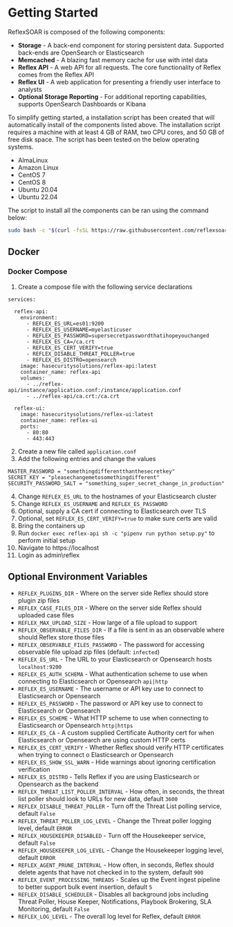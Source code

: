 # Getting Started

ReflexSOAR is composed of the following components:

- **Storage** - A back-end component for storing persistent data. Supported back-ends are OpenSearch or Elasticsearch
- **Memcached** - A blazing fast memory cache for use with intel data
- **Reflex API** - A web API for all requests. The core functionality of Reflex comes from the Reflex API
- **Reflex UI** - A web application for presenting a friendly user interface to analysts
- **Optional Storage Reporting** - For additional reporting capabilities, supports OpenSearch Dashboards or Kibana

To simplify getting started, a installation script has been created that will automatically install of the components listed above. The installation script requires a machine with at least 4 GB of RAM, two CPU cores, and 50 GB of free disk space. The script has been tested on the below operating systems.

- AlmaLinux
- Amazon Linux
- CentOS 7
- CentOS 8
- Ubuntu 20.04
- Ubuntu 22.04

The script to install all the components can be ran using the command below:

```bash
sudo bash -c "$(curl -fsSL https://raw.githubusercontent.com/reflexsoar/reflex-docs/main/quickstart/install.sh)"
```

## Docker

### Docker Compose

1. Create a compose file with the following service declarations

```
services:

  reflex-api:
    environment:
      - REFLEX_ES_URL=es01:9200
      - REFLEX_ES_USERNAME=myelasticuser
      - REFLEX_ES_PASSWORD=supersecretpasswordthatihopeyouchanged
      - REFLEX_ES_CA=/ca.crt
      - REFLEX_ES_CERT_VERIFY=true
      - REFLEX_DISABLE_THREAT_POLLER=true
      - REFLEX_ES_DISTRO=opensearch
    image: hasecuritysolutions/reflex-api:latest
    container_name: reflex-api
    volumes:
      - ../reflex-api/instance/application.conf:/instance/application.conf
      - ../reflex-api/ca.crt:/ca.crt

  reflex-ui:
    image: hasecuritysolutions/reflex-ui:latest
    container_name: reflex-ui
    ports:
      - 80:80
      - 443:443
```

2. Create a new file called `application.conf`
3. Add the following entries and change the values
  ```
  MASTER_PASSWORD = "somethingdifferentthanthesecretkey"
  SECRET_KEY = "pleasechangemetosomethingdifferent"
  SECURITY_PASSWORD_SALT = "something_super_secret_change_in_production"
  ```
4. Change `REFLEX_ES_URL` to the hostnames of your Elasticsearch cluster
5. Change `REFLEX_ES_USERNAME` and `REFLEX_ES_PASSWORD`
6. Optional, supply a CA cert if connecting to Elasticsearch over TLS
7. Optional, set `REFLEX_ES_CERT_VERIFY=true` to make sure certs are valid
8. Bring the containers up
9. Run `docker exec reflex-api sh -c "pipenv run python setup.py"` to perform initial setup
10. Navigate to https://localhost
11. Login as admin\reflex

## Optional Environment Variables

- `REFLEX_PLUGINS_DIR` - Where on the server side Reflex should store plugin zip files
- `REFLEX_CASE_FILES_DIR` - Where on the server side Reflex should uploaded case files
- `REFLEX_MAX_UPLOAD_SIZE` - How large of a file upload to support
- `REFLEX_OBSERVABLE_FILES_DIR` - If a file is sent in as an observable where should Reflex store those files
- `REFLEX_OBSERVABLE_FILES_PASSWORD` - The password for accessing observable file upload zip files (default: `infected`)
- `REFLEX_ES_URL` - The URL to your Elasticsearch or Opensearch hosts `localhost:9200`
- `REFLEX_ES_AUTH_SCHEMA` - What authentication scheme to use when connecting to Elasticsearch or Opensearch `api|http`
- `REFLEX_ES_USERNAME` - The username or API key use to connect to Elasticsearch or Opensearch
- `REFLEX_ES_PASSWORD` - The password or API key use to connect to Elasticsearch or Opensearch
- `REFLEX_ES_SCHEME` - What HTTP scheme to use when connecting to Elasticsearch or Opensearch `http|https`
- `REFLEX_ES_CA` - A custom supplied Certificate Authority cert for when Elasticsearch or Opensearch are using custom HTTP certs
- `REFLEX_ES_CERT_VERIFY` - Whether Reflex should verify HTTP certificates when trying to connect o Elasticsearch or Opensearch
- `REFLEX_ES_SHOW_SSL_WARN` - Hide warnings about ignoring certification verification
- `REFLEX_ES_DISTRO` - Tells Reflex if you are using Elasticsearch or Opensearch as the backend
- `REFLEX_THREAT_LIST_POLLER_INTERVAL` - How often, in seconds, the threat list poller should look to URLs for new data, default `3600`
- `REFLEX_DISABLE_THREAT_POLLER` - Turn off the Threat List polling service, default `False`
- `REFLEX_THREAT_POLLER_LOG_LEVEL` - Change the Threat poller logging level, default `ERROR`
- `REFLEX_HOUSEKEEPER_DISABLED` - Turn off the Housekeeper service, default `False`
- `REFLEX_HOUSEKEEPER_LOG_LEVEL` - Change the Housekeeper logging level, default `ERROR`
- `REFLEX_AGENT_PRUNE_INTERVAL` - How often, in seconds, Reflex should delete agents that have not checked in to the system, default `900`
- `REFLEX_EVENT_PROCESSING_THREADS` - Scales up the Event ingest pipeline to better support bulk event insertion, default `5`
- `REFLEX_DISABLE_SCHEDULER` - Disables all background jobs including Threat Poller, House Keeper, Notifications, Playbook Brokering, SLA Monitoring, default `False`
- `REFLEX_LOG_LEVEL` - The overall log level for Reflex, default `ERROR`